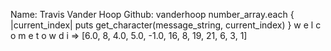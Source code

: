Name: Travis Vander Hoop
Github: vanderhoop
number_array.each { |current_index| puts get_character(message_string, current_index) }
w
e
l
c
o
m
e
t
o
w
d
i
=> [6.0, 8, 4.0, 5.0, -1.0, 16, 8, 19, 21, 6, 3, 1]
